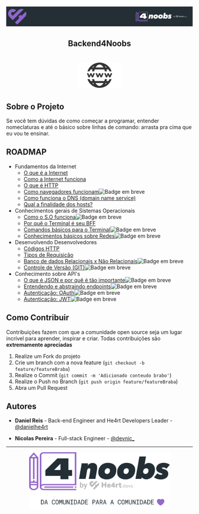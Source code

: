 <!-- Logo 4noobs -->

<p align="center">
  <a href="https://github.com/he4rt/4noobs" target="_blank">
    <img src=".github/header_4noobs.svg">
  </a>
</p>

<!-- Title -->

<p align="center">
  <h2 align="center">Backend4Noobs</h2>
  <h1 align="center"><img src="./.github/logo.png" alt="Imagem da linguagem" width="120"></h1>  
</p>
    
 <!-- ABOUT THE PROJECT -->

## Sobre o Projeto
Se você tem dúvidas de como começar a programar, entender nomeclaturas e até o básico sobre linhas de comando: arrasta pra cima que eu vou te ensinar.

<!-- ROADMAP OF PROJECT -->

## ROADMAP
- Fundamentos da Internet
  - [O que é a Internet](docs/1-fundamentos/1-internet.md)
  - [Como a Internet funciona](docs/1-fundamentos/2-internet-work.md)
  - [O que é HTTP](docs/1-fundamentos/3-httpBasico.md)
  - [Como navegadores funcionam](docs/3-lsp.md)<img alt="Badge em breve" src="https://img.shields.io/badge/-EM%20BREVE-red">
  - [Como funciona o DNS (domain name service)](docs/1-fundamentos/5-dns-works.md)
  - [Qual a finalidade dos hosts?](docs/1-fundamentos/6-hosts.md)
- Conhecimentos gerais de Sistemas Operacionais
  - [Como o S.O funciona](#)<img alt="Badge em breve" src="https://img.shields.io/badge/-EM%20BREVE-red">
  - [Por quê o Terminal é seu BFF](docs/2-sistemas-operacionais/2-terminal-bff.md)
  - [Comandos básicos para o Terminal](#)<img alt="Badge em breve" src="https://img.shields.io/badge/-EM%20BREVE-red">
  - [Conhecimentos básicos sobre Redes](#)<img alt="Badge em breve" src="https://img.shields.io/badge/-EM%20BREVE-red">
- Desenvolvendo Desenvolvedores
  - [Códigos HTTP](docs/3-desenvolvimento/1-http.md)
  - [Tipos de Requisição](docs/3-desenvolvimento/2-requests.md)
  - [Banco de dados Relacionais x Não Relacionais](#)<img alt="Badge em breve" src="https://img.shields.io/badge/-EM%20BREVE-red">
  - [Controle de Versão (GIT)](#)<img alt="Badge em breve" src="https://img.shields.io/badge/-EM%20BREVE-red">
- Conhecimento sobre API's
  - [O que é JSON e por quê é tão importante](#)<img alt="Badge em breve" src="https://img.shields.io/badge/-EM%20BREVE-red">
  - [Entendendo e abstraindo endpoints](#)<img alt="Badge em breve" src="https://img.shields.io/badge/-EM%20BREVE-red">
  - [Autenticação: OAuth](#)<img alt="Badge em breve" src="https://img.shields.io/badge/-EM%20BREVE-red">
  - [Autenticação: JWT](#)<img alt="Badge em breve" src="https://img.shields.io/badge/-EM%20BREVE-red">

  
<!-- CONTRIBUTING -->

## Como Contribuir

Contribuições fazem com que a comunidade open source seja um lugar incrível para aprender, inspirar e criar. Todas contribuições
são **extremamente apreciadas**

1. Realize um Fork do projeto
2. Crie um branch com a nova feature (`git checkout -b feature/featureBraba`)
3. Realize o Commit (`git commit -m 'Adicionado conteudo brabo'`)
4. Realize o Push no Branch (`git push origin feature/featureBraba`)
5. Abra um Pull Request

## Autores

- **Daniel Reis** - Back-end Engineer and He4rt Developers Leader - [@danielhe4rt](https://twitter.com/danielhe4rt)

- **Nicolas Pereira** - Full-stack Engineer - [@devnic_](https://twitter.com/devnic_)

---

<p align="center">
  <a href="https://github.com/he4rt/4noobs" target="_blank">
    <img src=".github/footer_4noobs.svg" width="380">
  </a>
</p>
